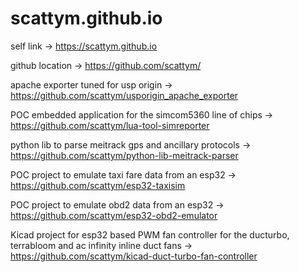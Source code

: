 # scattym.github.io

self link -> <a href="https://scattym.github.io">https://scattym.github.io</a>

github location -> <a href="https://github.com/scattym/">https://github.com/scattym/</a>

apache exporter tuned for usp origin -> <a href="https://github.com/scattym/usporigin_apache_exporter">https://github.com/scattym/usporigin_apache_exporter</a>

POC embedded application for the simcom5360 line of chips -> <a href="https://github.com/scattym/lua-tool-simreporter">https://github.com/scattym/lua-tool-simreporter</a>

python lib to parse meitrack gps and ancillary protocols -> <a href="https://github.com/scattym/python-lib-meitrack-parser">https://github.com/scattym/python-lib-meitrack-parser</a>

POC project to emulate taxi fare data from an esp32 -> <a href="https://github.com/scattym/esp32-taxisim">https://github.com/scattym/esp32-taxisim</a>

POC project to emulate obd2 data from an esp32 -> <a href="https://github.com/scattym/esp32-obd2-emulator">https://github.com/scattym/esp32-obd2-emulator</a>

Kicad project for esp32 based PWM fan controller for the ducturbo, terrabloom and ac infinity inline duct fans -> <a href="https://github.com/scattym/kicad-duct-turbo-fan-controller">https://github.com/scattym/kicad-duct-turbo-fan-controller</a>


